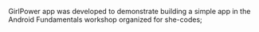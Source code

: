 GirlPower app was developed to demonstrate building a simple app 
in the Android Fundamentals workshop organized for she-codes;
